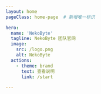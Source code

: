 ```yaml
---
layout: home
pageClass: home-page  # 新增唯一标识

hero:
  name: 'NekoByte'
  tagline: NekoByte 团队官网
  image:
    src: /logo.png
    alt: NekoByte
  actions:
    - theme: brand
      text: 查看说明
      link: /start

---
```


<style>
  /* 限定作用域 */
  .home-page {
    /* 垂直居中 */
    .VPLayout, .VPContent {
      display: flex;
      flex-direction: column;
      justify-content: center;
    }

    /* 增加hero区域的上边距 */
    .VPHero {
      margin-top: 4rem;
      padding-top: 4rem;
    }

    /* 让LOGO稍微缩小点 */
    .VPHero .image img {
      max-height: 600px;
    }

    /* Features */
    .VPFeatures {
      margin-top: 3rem;
      padding-top: 3rem;
      margin-bottom: 2rem; 
    }
  }
</style>
